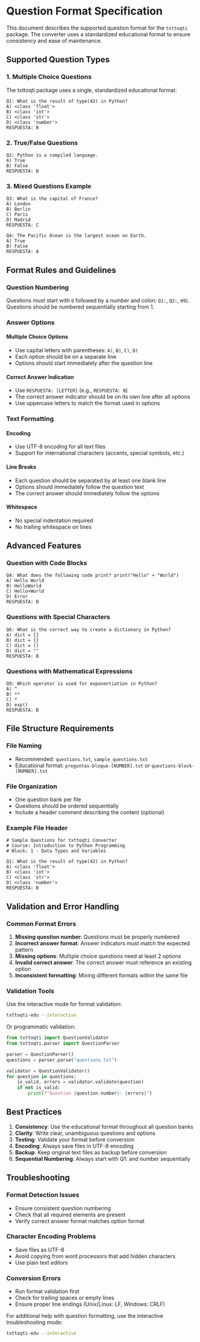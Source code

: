 # Question Format Specification

This document describes the supported question format for the `txttoqti` package. The converter uses a standardized educational format to ensure consistency and ease of maintenance.

## Supported Question Types

### 1. Multiple Choice Questions

The txttoqti package uses a single, standardized educational format:

```
Q1: What is the result of type(42) in Python?
A) <class 'float'>
B) <class 'int'>
C) <class 'str'>
D) <class 'number'>
RESPUESTA: B
```

### 2. True/False Questions

```
Q2: Python is a compiled language.
A) True
B) False
RESPUESTA: B
```

### 3. Mixed Questions Example

```
Q3: What is the capital of France?
A) London
B) Berlin
C) Paris
D) Madrid
RESPUESTA: C

Q4: The Pacific Ocean is the largest ocean on Earth.
A) True
B) False
RESPUESTA: A
```

## Format Rules and Guidelines

### Question Numbering

Questions must start with `Q` followed by a number and colon: `Q1:`, `Q2:`, etc. Questions should be numbered sequentially starting from 1.

### Answer Options

#### Multiple Choice Options

- Use capital letters with parentheses: `A)`, `B)`, `C)`, `D)`
- Each option should be on a separate line
- Options should start immediately after the question line

#### Correct Answer Indication

- Use `RESPUESTA: [LETTER]` (e.g., `RESPUESTA: B`)
- The correct answer indicator should be on its own line after all options
- Use uppercase letters to match the format used in options

### Text Formatting

#### Encoding
- Use UTF-8 encoding for all text files
- Support for international characters (accents, special symbols, etc.)

#### Line Breaks
- Each question should be separated by at least one blank line
- Options should immediately follow the question text
- The correct answer should immediately follow the options

#### Whitespace
- No special indentation required
- No trailing whitespace on lines

## Advanced Features

### Question with Code Blocks

```
Q4: What does the following code print? print("Hello" + "World")
A) Hello World
B) HelloWorld
C) Hello+World
D) Error
RESPUESTA: B
```

### Questions with Special Characters

```
Q6: What is the correct way to create a dictionary in Python?
A) dict = []
B) dict = {}
C) dict = ()
D) dict = ""
RESPUESTA: B
```

### Questions with Mathematical Expressions

```
Q9: Which operator is used for exponentiation in Python?
A) ^
B) **
C) *
D) exp()
RESPUESTA: B
```

## File Structure Requirements

### File Naming
- Recommended: `questions.txt`, `sample_questions.txt`
- Educational format: `preguntas-bloque-[NUMBER].txt` or `questions-block-[NUMBER].txt`

### File Organization
- One question bank per file
- Questions should be ordered sequentially
- Include a header comment describing the content (optional)

### Example File Header
```
# Sample Questions for txttoqti Converter
# Course: Introduction to Python Programming
# Block: 1 - Data Types and Variables

Q1: What is the result of type(42) in Python?
A) <class 'float'>
B) <class 'int'>
C) <class 'str'>
D) <class 'number'>
RESPUESTA: B
```

## Validation and Error Handling

### Common Format Errors

1. **Missing question number**: Questions must be properly numbered
2. **Incorrect answer format**: Answer indicators must match the expected pattern
3. **Missing options**: Multiple choice questions need at least 2 options
4. **Invalid correct answer**: The correct answer must reference an existing option
5. **Inconsistent formatting**: Mixing different formats within the same file

### Validation Tools

Use the interactive mode for format validation:

```bash
txttoqti-edu --interactive
```

Or programmatic validation:

```python
from txttoqti import QuestionValidator
from txttoqti.parser import QuestionParser

parser = QuestionParser()
questions = parser.parse("questions.txt")

validator = QuestionValidator()
for question in questions:
    is_valid, errors = validator.validate(question)
    if not is_valid:
        print(f"Question {question.number}: {errors}")
```

## Best Practices

1. **Consistency**: Use the educational format throughout all question banks
2. **Clarity**: Write clear, unambiguous questions and options
3. **Testing**: Validate your format before conversion
4. **Encoding**: Always save files in UTF-8 encoding
5. **Backup**: Keep original text files as backup before conversion
6. **Sequential Numbering**: Always start with Q1: and number sequentially

## Troubleshooting

### Format Detection Issues
- Ensure consistent question numbering
- Check that all required elements are present
- Verify correct answer format matches option format

### Character Encoding Problems
- Save files as UTF-8
- Avoid copying from word processors that add hidden characters
- Use plain text editors

### Conversion Errors
- Run format validation first
- Check for trailing spaces or empty lines
- Ensure proper line endings (Unix/Linux: LF, Windows: CRLF)

For additional help with question formatting, use the interactive troubleshooting mode:

```bash
txttoqti-edu --interactive
```